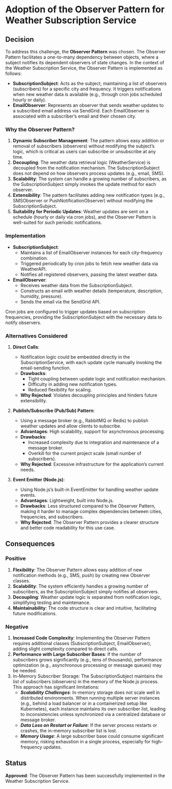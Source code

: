 # Adoption of the Observer Pattern for Weather Subscription Service

## Decision

To address this challenge, the **Observer Pattern** was chosen. The Observer Pattern facilitates a one-to-many dependency between objects, where a subject notifies its dependent observers of state changes. In the context of the Weather Subscription Service, the Observer Pattern is implemented as follows:

- **SubscriptionSubject**: Acts as the subject, maintaining a list of observers (subscribers) for a specific city and frequency. It triggers notifications when new weather data is available (e.g., through cron jobs scheduled hourly or daily).
- **EmailObserver**: Represents an observer that sends weather updates to a subscribed email address via SendGrid. Each EmailObserver is associated with a subscriber’s email and their chosen city.

### Why the Observer Pattern?

1. **Dynamic Subscriber Management**: The pattern allows easy addition or removal of subscribers (observers) without modifying the subject’s logic, which is critical as users can subscribe or unsubscribe at any time.
2. **Decoupling**: The weather data retrieval logic (WeatherService) is decoupled from the notification mechanism. The SubscriptionSubject does not depend on how observers process updates (e.g., email, SMS).
3. **Scalability**: The system can handle a growing number of subscribers, as the SubscriptionSubject simply invokes the update method for each observer.
4. **Extensibility**: The pattern facilitates adding new notification types (e.g., SMSObserver or PushNotificationObserver) without modifying the SubscriptionSubject.
5. **Suitability for Periodic Updates**: Weather updates are sent on a schedule (hourly or daily via cron jobs), and the Observer Pattern is well-suited for such periodic notifications.

### Implementation

- **SubscriptionSubject**:
  - Maintains a list of EmailObserver instances for each city-frequency combination.
  - Triggered periodically by cron jobs to fetch new weather data via WeatherAPI.
  - Notifies all registered observers, passing the latest weather data.
- **EmailObserver**:
  - Receives weather data from the SubscriptionSubject.
  - Constructs an email with weather details (temperature, description, humidity, pressure).
  - Sends the email via the SendGrid API.

Cron jobs are configured to trigger updates based on subscription frequencies, providing the SubscriptionSubject with the necessary data to notify observers.

### Alternatives Considered

1. **Direct Calls**:
   - Notification logic could be embedded directly in the SubscriptionService, with each update cycle manually invoking the email-sending function.
   - **Drawbacks**:
     - Tight coupling between update logic and notification mechanism.
     - Difficulty in adding new notification types.
     - Reduced flexibility for scaling.
   - **Why Rejected**: Violates decoupling principles and hinders future extensibility.

2. **Publish/Subscribe (Pub/Sub) Pattern**:
   - Using a message broker (e.g., RabbitMQ or Redis) to publish weather updates and allow clients to subscribe.
   - **Advantages**: High scalability, support for asynchronous processing.
   - **Drawbacks**:
     - Increased complexity due to integration and maintenance of a message broker.
     - Overkill for the current project scale (small number of subscribers).
   - **Why Rejected**: Excessive infrastructure for the application’s current needs.

3. **Event Emitter (Node.js)**:
   - Using Node.js’s built-in EventEmitter for handling weather update events.
   - **Advantages**: Lightweight, built into Node.js.
   - **Drawbacks**: Less structured compared to the Observer Pattern, making it harder to manage complex dependencies between cities, frequencies, and subscribers.
   - **Why Rejected**: The Observer Pattern provides a clearer structure and better code readability for this use case.

## Consequences

### Positive

1. **Flexibility**: The Observer Pattern allows easy addition of new notification methods (e.g., SMS, push) by creating new Observer classes.
2. **Scalability**: The system efficiently handles a growing number of subscribers, as the SubscriptionSubject simply notifies all observers.
3. **Decoupling**: Weather update logic is separated from notification logic, simplifying testing and maintenance.
4. **Maintainability**: The code structure is clear and intuitive, facilitating future modifications.

### Negative

1. **Increased Code Complexity**: Implementing the Observer Pattern requires additional classes (SubscriptionSubject, EmailObserver), adding slight complexity compared to direct calls.
2. **Performance with Large Subscriber Bases**: If the number of subscribers grows significantly (e.g., tens of thousands), performance optimization (e.g., asynchronous processing or message queues) may be needed.
3. In-Memory Subscriber Storage:
   The SubscriptionSubject maintains the list of subscribers (observers) in the memory of the Node.js process. This approach has significant limitations:
    - ***Scalability Challenges***: In-memory storage does not scale well in distributed environments. When running multiple server instances (e.g., behind a load balancer or in a containerized setup like Kubernetes), each instance maintains its own subscriber list, leading to inconsistencies unless synchronized via a centralized database or message broker.
    - ***Data Loss on Restart or Failure***: If the server process restarts or crashes, the in-memory subscriber list is lost.
    - ***Memory Usage***: A large subscriber base could consume significant memory, risking exhaustion in a single process, especially for high-frequency updates.


## Status

**Approved**: The Observer Pattern has been successfully implemented in the Weather Subscription Service.